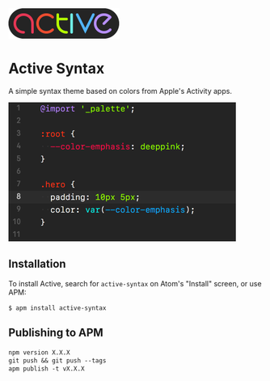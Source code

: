 <img src="https://raw.githubusercontent.com/timgthomas/active-syntax/master/logo.png" width="219">

# Active Syntax

A simple syntax theme based on colors from Apple's Activity apps.

<img src="https://raw.githubusercontent.com/timgthomas/active-syntax/master/preview.png" width="450">

## Installation

To install Active, search for `active-syntax` on Atom's "Install" screen, or use APM:

```
$ apm install active-syntax
```

## Publishing to APM

```
npm version X.X.X
git push && git push --tags
apm publish -t vX.X.X
```
